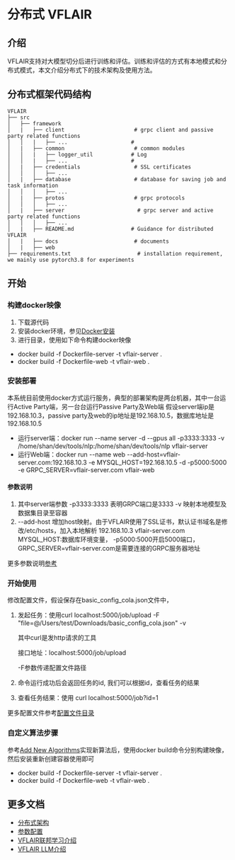 # 分布式 VFLAIR

## 介绍

VFLAIR支持对大模型切分后进行训练和评估。训练和评估的方式有本地模式和分布式模式，本文介绍分布式下的技术架构及使用方法。

## 分布式框架代码结构

```
VFLAIR
├── src
│   ├── framework           
│   |   ├── client                      # grpc client and passive party related functions
│   │   |   ├── ...                    # 
│   |   ├── common                      # common modules
│   │   |   ├── logger_util            # Log
│   │   |   ├── ...                    #    
│   |   ├── credentials                 # SSL certificates
│   │   │   ├── ...   
│   |   ├── database                    # database for saving job and task information
│   │   │   ├── ...   
│   |   ├── protos                      # grpc protocols
│   │   │   ├── ...   
│   |   ├── server                       # grpc server and active party related functions 
│   │   │   ├── ...   
│   |   ├── README.md                  # Guidance for distributed VFLAIR 
│   |   ├── docs                        # documents
│   |   ├── web
├── requirements.txt                     # installation requirement, we mainly use pytorch3.8 for experiments
```

## 开始

### 构建docker映像
1. 下载源代码
2. 安装docker环境，参见[Docker安装](https://docs.docker.com/engine/install/)
3. 进行目录，使用如下命令构建docker映像
- docker build -f Dockerfile-server -t vflair-server .
- docker build -f Dockerfile-web -t vflair-web .

### 安装部署

本系统目前使用docker方式运行服务，典型的部署架构是两台机器，其中一台运行Active Party端，另一台台运行Passive Party及Web端
假设server端ip是192.168.10.3，passive party及web的ip地址是192.168.10.5，数据库地址是192.168.10.5

- 运行server端：docker run --name server -d --gpus all -p3333:3333 -v
  /home/shan/dev/tools/nlp:/home/shan/dev/tools/nlp vflair-server
- 运行Web端：docker run --name web --add-host=vflair-server.com:192.168.10.3 -e MYSQL_HOST=192.168.10.5 -d -p5000:5000 -e
  GRPC_SERVER=vflair-server.com vflair-web

#### 参数说明
1. 其中server端参数 -p3333:3333 表明GRPC端口是3333 -v 映射本地模型及数据集目录至容器
2. --add-host 增加host映射。由于VFLAIR使用了SSL证书，默认证书域名是修改/etc/hosts，加入本地解析 192.168.10.3 vflair-server.com
MYSQL_HOST:数据库环境变量，
-p5000:5000开启5000端口，
GRPC_SERVER=vflair-server.com是需要连接的GRPC服务器地址 

更多参数说明[参考](https://docs.vflair)

### 开始使用

修改配置文件，假设保存在basic_config_cola.json文件中，

1. 发起任务：使用curl localhost:5000/job/upload -F "file=@/Users/test/Downloads/basic_config_cola.json" -v

   其中curl是发http请求的工具

   接口地址：localhost:5000/job/upload

   -F参数传递配置文件路径

2. 命令运行成功后会返回任务的id, 我们可以根据id，查看任务的结果
3. 查看任务结果：使用 curl localhost:5000/job?id=1

更多配置文件参考[配置文件目录](../configs/test_configs)

### 自定义算法步骤
参考[Add New Algorithms](../../usage_guidance/Add_New_Algorithm.md)实现新算法后，使用docker build命令分别构建映像，然后安装重新创建容器使用即可

- docker build -f Dockerfile-server -t vflair-server .
- docker build -f Dockerfile-web -t vflair-web .

## 更多文档

- [分布式架构](docs/README_architecture.md)
- [参数配置](../configs/README.md)
- [VFLAIR联邦学习介绍](../../README.md)
- [VFLAIR LLM介绍](../configs/README_LLM.md)